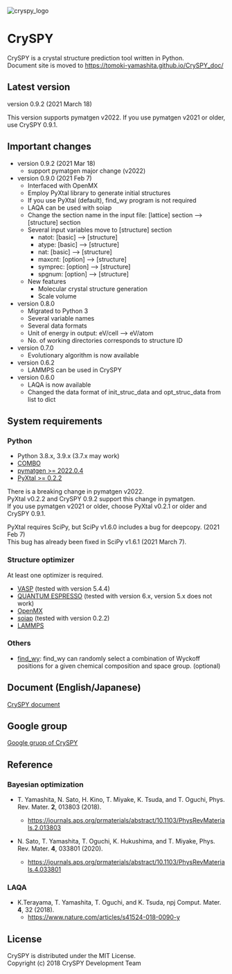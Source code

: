 ![cryspy_logo](./cryspy_fix-03.png)

# CrySPY
CrySPY is a crystal structure prediction tool written in Python.  
Document site is moved to https://tomoki-yamashita.github.io/CrySPY_doc/

## Latest version
version 0.9.2 (2021 March 18)

This version supports pymatgen v2022.
If you use pymatgen v2021 or older, use CrySPY 0.9.1.


## Important changes
* version 0.9.2 (2021 Mar 18)
    - support pymatgen major change (v2022)
* version 0.9.0 (2021 Feb 7)
    - Interfaced with OpenMX
    - Employ PyXtal library to generate initial structures
    - If you use PyXtal (default), find_wy program is not required
    - LAQA can be used with soiap
    - Change the section name in the input file: [lattice] section –> [structure] section
    - Several input variables move to [structure] section
        + natot: [basic] –> [structure]
        + atype: [basic] –> [structure]
        + nat: [basic] –> [structure]
        + maxcnt: [option] –> [structure]
        + symprec: [option] –> [structure]
        + spgnum: [option] –> [structure]
    - New features
        + Molecular crystal structure generation
        + Scale volume
* version 0.8.0
    - Migrated to Python 3
    - Several variable names
    - Several data formats
    - Unit of energy in output: eV/cell --> eV/atom
    - No. of working directories corresponds to structure ID
* version 0.7.0
    - Evolutionary algorithm is now available
* version 0.6.2
    - LAMMPS can be used in CrySPY
* version 0.6.0
    - LAQA is now available
    - Changed the data format of init_struc_data and opt_struc_data from list to dict

## System requirements
### Python
- Python 3.8.x, 3.9.x (3.7.x may work)
- [COMBO](https://github.com/tsudalab/combo3 "COMBO")
- [pymatgen >= 2022.0.4](http://pymatgen.org "pymatgen")
- [PyXtal >= 0.2.2](https://pyxtal.readthedocs.io/en/latest "PyXtal")

There is a breaking change in pymatgen v2022.  
PyXtal v0.2.2 and CrySPY 0.9.2 support this change in pymatgen.  
If you use pymatgen v2021 or older, choose PyXtal v0.2.1 or older and CrySPY 0.9.1.


PyXtal requires SciPy, but SciPy v1.6.0 includes a bug for deepcopy. (2021 Feb 7)  
This bug has already been fixed in SciPy v1.6.1 (2021 March 7).

### Structure optimizer
At least one optimizer is required.

- [VASP](https://www.vasp.at "VASP") (tested with version 5.4.4)
- [QUANTUM ESPRESSO](http://www.quantum-espresso.org "Quantum ESPRESSO") (tested with version 6.x, version 5.x does not work)
- [OpenMX](http://www.openmx-square.org "OpenMX")
- [soiap](https://github.com/nbsato/soiap "soiap") (tested with version 0.2.2)
- [LAMMPS](http://lammps.sandia.gov "LAMMPS")

### Others
- [find_wy](https://github.com/nim-hrkn/find_wy "find_wy"): find_wy can randomly select a combination of Wyckoff positions for a given chemical composition and space group. (optional)

## Document (English/Japanese)
[CrySPY document](https://tomoki-yamashita.github.io/CrySPY_doc "CrySPY documment")

## Google group
[Google gruop of CrySPY](https://groups.google.com/forum/#!forum/cryspy-user "Google group")



## Reference
### Bayesian optimization
* T. Yamashita, N. Sato, H. Kino, T. Miyake, K. Tsuda, and T. Oguchi, Phys. Rev. Mater. **2**, 013803 (2018).
    - https://journals.aps.org/prmaterials/abstract/10.1103/PhysRevMaterials.2.013803

* N. Sato, T. Yamashita, T. Oguchi, K. Hukushima, and T. Miyake, Phys. Rev. Mater. **4**, 033801 (2020).
    - https://journals.aps.org/prmaterials/abstract/10.1103/PhysRevMaterials.4.033801


### LAQA
* K.Terayama, T. Yamashita, T. Oguchi, and K. Tsuda, npj Comput. Mater. **4**, 32 (2018).
    - https://www.nature.com/articles/s41524-018-0090-y


## License
CrySPY is distributed under the MIT License.  
Copyright (c) 2018 CrySPY Development Team
